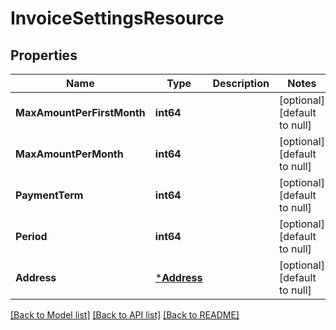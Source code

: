 # InvoiceSettingsResource

## Properties
Name | Type | Description | Notes
------------ | ------------- | ------------- | -------------
**MaxAmountPerFirstMonth** | **int64** |  | [optional] [default to null]
**MaxAmountPerMonth** | **int64** |  | [optional] [default to null]
**PaymentTerm** | **int64** |  | [optional] [default to null]
**Period** | **int64** |  | [optional] [default to null]
**Address** | [***Address**](Address.md) |  | [optional] [default to null]

[[Back to Model list]](../README.md#documentation-for-models) [[Back to API list]](../README.md#documentation-for-api-endpoints) [[Back to README]](../README.md)



